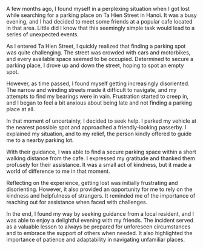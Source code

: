 A few months ago, I found myself in a perplexing situation when I got lost while searching for a parking place on Ta Hien Street in Hanoi. It was a busy evening, and I had decided to meet some friends at a popular cafe located in that area. Little did I know that this seemingly simple task would lead to a series of unexpected events.

As I entered Ta Hien Street, I quickly realized that finding a parking spot was quite challenging. The street was crowded with cars and motorbikes, and every available space seemed to be occupied. Determined to secure a parking place, I drove up and down the street, hoping to spot an empty spot.

However, as time passed, I found myself getting increasingly disoriented. The narrow and winding streets made it difficult to navigate, and my attempts to find my bearings were in vain. Frustration started to creep in, and I began to feel a bit anxious about being late and not finding a parking place at all.

In that moment of uncertainty, I decided to seek help. I parked my vehicle at the nearest possible spot and approached a friendly-looking passerby. I explained my situation, and to my relief, the person kindly offered to guide me to a nearby parking lot.

With their guidance, I was able to find a secure parking space within a short walking distance from the cafe. I expressed my gratitude and thanked them profusely for their assistance. It was a small act of kindness, but it made a world of difference to me in that moment.

Reflecting on the experience, getting lost was initially frustrating and disorienting. However, it also provided an opportunity for me to rely on the kindness and helpfulness of strangers. It reminded me of the importance of reaching out for assistance when faced with challenges.

In the end, I found my way by seeking guidance from a local resident, and I was able to enjoy a delightful evening with my friends. The incident served as a valuable lesson to always be prepared for unforeseen circumstances and to embrace the support of others when needed. It also highlighted the importance of patience and adaptability in navigating unfamiliar places.